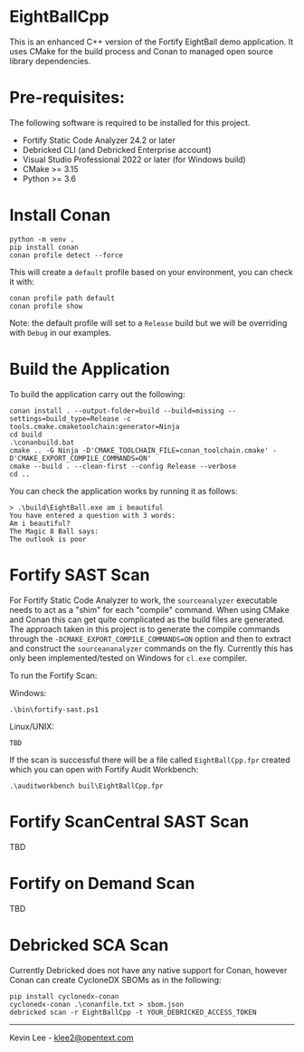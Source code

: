 # EightBallCpp

This is an enhanced C++ version of the Fortify EightBall demo application. It uses CMake for the build
process and Conan to managed open source library dependencies.

Pre-requisites:
===============

The following software is required to be installed for this project.

 - Fortify Static Code Analyzer 24.2 or later
 - Debricked CLI (and Debricked Enterprise account)
 - Visual Studio Professional 2022 or later (for Windows build)
 - CMake >= 3.15
 - Python >= 3.6
 
Install Conan
=============

```
python -m venv .
pip install conan
conan profile detect --force
```

This will create a `default` profile based on your environment, you can check it with:

```
conan profile path default
conan profile show
```

Note: the default profile will set to a `Release` build but we will be overriding with `Debug` in our examples.

Build the Application
=====================

To build the application carry out the following:

```
conan install . --output-folder=build --build=missing --settings=build_type=Release -c tools.cmake.cmaketoolchain:generator=Ninja
cd build
.\conanbuild.bat
cmake .. -G Ninja -D'CMAKE_TOOLCHAIN_FILE=conan_toolchain.cmake' -D'CMAKE_EXPORT_COMPILE_COMMANDS=ON'
cmake --build . --clean-first --config Release --verbose
cd ..
```


You can check the application works by running it as follows:

```
> .\build\EightBall.exe am i beautiful
You have entered a question with 3 words:
Am i beautiful?
The Magic 8 Ball says:
The outlook is poor
```


Fortify SAST Scan
=================

For Fortify Static Code Analyzer to work, the `sourceanalyzer` executable needs to act as a "shim" for
each "compile" command. When using CMake and Conan this can get quite complicated as the build files
are generated. The approach taken in this project is to generate the
compile commands through the `-DCMAKE_EXPORT_COMPILE_COMMANDS=ON` option
and then to extract and construct the `sourceananalyzer` commands on the
fly. Currently this has only been implemented/tested on Windows for `cl.exe`
compiler.

To run the Fortify Scan:

Windows:

```
.\bin\fortify-sast.ps1
```

Linux/UNIX:

```
TBD
```

If the scan is successful there will be a file called `EightBallCpp.fpr` created which you can
open with Fortify Audit Workbench:

```
.\auditworkbench buil\EightBallCpp.fpr
```

Fortify ScanCentral SAST Scan
=============================

TBD

Fortify on Demand Scan
======================

TBD

Debricked SCA Scan
==================

Currently Debricked does not have any native support for Conan, however Conan can create CycloneDX SBOMs as in the following:

```
pip install cyclonedx-conan
cyclonedx-conan .\conanfile.txt > sbom.json
debricked scan -r EightBallCpp -t YOUR_DEBRICKED_ACCESS_TOKEN
```
---

Kevin Lee - klee2@opentext.com

